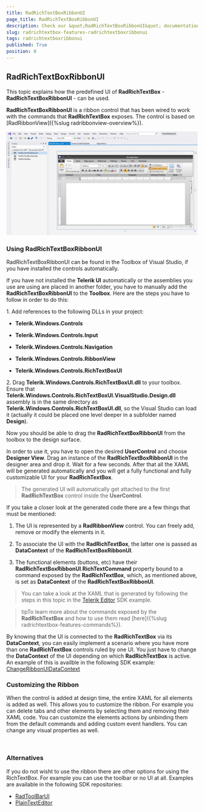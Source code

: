 ```yaml
---
title: RadRichTextBoxRibbonUI
page_title: RadRichTextBoxRibbonUI
description: Check our &quot;RadRichTextBoxRibbonUI&quot; documentation article for the RadRichTextBox {{ site.framework_name }} control.
slug: radrichtextbox-features-radrichtextboxribbonui
tags: radrichtextboxribbonui
published: True
position: 0
---
```


## RadRichTextBoxRibbonUI

This topic explains how the predefined UI of __RadRichTextBox__ - __RadRichTextBoxRibbonUI__ - can be used.

__RadRichTextBoxRibbonUI__ is a ribbon control that has been wired to work with the commands that __RadRichTextBox__ exposes. The control is based on [RadRibbonView]({%slug radribbonview-overview%}).

![RadRichTextBoxRibbonUI](images/RadRichTextBoxRibbonUI_01.png)

### Using RadRichTextBoxRibbonUI

RadRichTextBoxRibbonUI can be found in the Toolbox of Visual Studio, if you have installed the controls automatically.

If you have not installed the __Telerik UI__ automatically or the assemblies you use are using are placed in another folder, you have to manually add the __RadRichTextBoxRibbonUI__ to the __Toolbox__. Here are the steps you have to follow in order to do this:

1\. Add references to the following DLLs in your project: 

* __Telerik.Windows.Controls__

* __Telerik.Windows.Controls.Input__

* __Telerik.Windows.Controls.Navigation__

* __Telerik.Windows.Controls.RibbonView__

* __Telerik.Windows.Controls.RichTextBoxUI__
  

2\. Drag __Telerik.Windows.Controls.RichTextBoxUI.dll__ to your toolbox. Ensure that __Telerik.Windows.Controls.RichTextBoxUI.VisualStudio.Design.dll__ assembly is in the same directory as __Telerik.Windows.Controls.RichTextBoxUI.dll__, so the Visual Studio can load it (actually it could be placed one level deeper in a subfolder named __Design__). 

Now you should be able to drag the __RadRichTextBoxRibbonUI__ from the toolbox to the design surface.

In order to use it, you have to open the desired __UserControl__ and choose __Designer View__. Drag an instance of the __RadRichTextBoxRibbonUI__ in the designer area and drop it. Wait for a few seconds. After that all the XAML will be generated automatically and you will get a fully functional and fully customizable UI for your __RadRichTextBox__.
        

>The generated UI will automatically get attached to the first __RadRichTextBox__ control inside the __UserControl__.

If you take a closer look at the generated code there are a few things that must be mentioned:

1. The UI is represented by a __RadRibbonView__ control. You can freely add, remove or modify the elements in it.

1. To associate the UI with the __RadRichTextBox__, the latter one is passed as __DataContext__ of the __RadRichTextBoxRibbonUI__.

1. The functional elements (buttons, etc) have their __RadRichTextBoxRibbonUI__.__RichTextCommand__ property bound to a command exposed by the __RadRichTextBox__, which, as mentioned above, is set as __DataContext__ of the __RadRichTextBoxRibbonUI__.

>You can take a look at the XAML that is generated by following the steps in this topic in the [Telerik Editor](https://github.com/telerik/xaml-sdk/tree/master/RichTextBox/TelerikEditor) SDK example.

>tipTo learn more about the commands exposed by the __RadRichTextBox__ and how to use them read [here]({%slug radrichtextbox-features-commands%}).

By knowing that the UI is connected to the __RadRichTextBox__ via its __DataContext__, you can easily implement a scenario where you have more than one __RadRichTextBox__ controls ruled by one UI. You just have to change the __DataContext__ of the UI depending on which __RadRichTextBox__ is active. An example of this is availble in the following SDK example:  [ChangeRibbonUIDataContext](https://github.com/telerik/xaml-sdk/tree/master/RichTextBox/ChangeRibbonUIDataContext)


### Customizing the Ribbon

When the control is added at design time, the entire XAML for all elements is added as well. This allows you to customize the ribbon. For example you can delete tabs and other elements by selecting them and removing their XAML code. You can customize the elements actions by unbinding them from the default commands and adding custom event handlers. You can change any visual properties as well.


​        
### Alternatives

If you do not wisht to use the ribbon there are other options for using the RichTextBox. For example you can use the toolbar or no UI at all. Examples are available in the following SDK repositories:

* [RadToolBarUI](https://github.com/telerik/xaml-sdk/tree/master/RichTextBox/RadToolBarUI)
* [PlainTextEditor](https://github.com/telerik/xaml-sdk/tree/master/RichTextBox/PlainTextEditor)